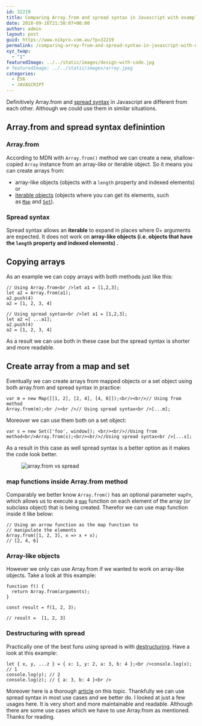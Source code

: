 ```yaml
---
id: 32219
title: Comparing Array.from and spread syntax in Javascript with examples
date: 2018-09-16T21:50:07+00:00
author: admin
layout: post
guid: https://www.nikpro.com.au/?p=32219
permalink: /comparing-array-from-and-spread-syntax-in-javascript-with-examples/
xyz_twap:
  - "1"
featuredImage: ../../static/images/design-with-code.jpg
# featuredImage: ../../static/images/array.jpeg
categories:
  - ES6
  - JAVASCRIPT
---
```


Definitively Array.from and [spread syntax](https://www.nikpro.com.au/what-is-spread-syntax-in-es6-and-how-to-use-it/) in Javascript are different from each other. Although we could use them in similar situations.

## Array.from and spread syntax definintion

### Array.from

According to MDN with `Array.from()` method we can create a new, shallow-copied `Array` instance from an array-like or iterable object. So it means you can create arrays from:

- array-like objects (objects with a `length` property and indexed elements) or
- [iterable objects](https://developer.mozilla.org/en-US/docs/Web/JavaScript/Guide/iterable) (objects where you can get its elements, such as [`Map`](https://developer.mozilla.org/en-US/docs/Web/JavaScript/Reference/Global_Objects/Map) and [`Set`](https://developer.mozilla.org/en-US/docs/Web/JavaScript/Reference/Global_Objects/Set)).

### Spread syntax

Spread syntax allows an **iterable** to expand in places where 0+ arguments are expected. It does not work on **array-like objects (i.e. objects that have the `length` property and indexed elements) .**

## Copying arrays

As an example we can copy arrays with both methods just like this:

```
// Using Array.from<br />let a1 = [1,2,3];
let a2 = Array.from(a1);
a2.push(4)
a2 = [1, 2, 3, 4]
```

```
// Using spread syntax<br />let a1 = [1,2,3];
let a2 =[ ...a1];
a2.push(4)
a2 = [1, 2, 3, 4]
```

As a result we can use both in these case but the spread syntax is shorter and more readable.

## Create array from a map and set

Eventually we can create arrays from mapped objects or a set object using both array.from and spread syntax in practice:

```
var m = new Map([[1, 2], [2, 4], [4, 8]]);<br/><br/>// Using from method
Array.from(m);<br /><br />// Using spread syntax<br />[...m];
```

Moreover we can use them both on a set object:

```
var s = new Set(['foo', window]); <br/><br/>//Using from method<br/>Array.from(s);<br/><br/>//Using spread syntax<br />[...s];
```

As a result in this case as well spread syntax is a better option as it makes the code look better.

<div class="wp-block-image">
  <figure class="aligncenter"><img src="https://www.nikpro.com.auarrays.png" alt="array.from vs spread" class="wp-image-32228" srcset="https://testgatsby.localarrays.png 376w, https://testgatsby.localarrays-300x107.png 300w" sizes="(max-width: 376px) 100vw, 376px" /></figure>
</div>

### map functions inside Array.from method

Comparably we better know `Array.from()` has an optional parameter `mapFn`, which allows us to execute a [`map`](https://developer.mozilla.org/en-US/docs/Web/JavaScript/Reference/Global_Objects/Array/map) function on each element of the array (or subclass object) that is being created. Therefor we can use map function inside it like below:

```
// Using an arrow function as the map function to
// manipulate the elements
Array.from([1, 2, 3], x => x + x);
// [2, 4, 6]
```

### Array-like objects

However we only can use Array.from if we wanted to work on array-like objects. Take a look at this example:

```
function f() {
  return Array.from(arguments);
}

const result = f(1, 2, 3);

// result =  [1, 2, 3]
```

### Destructuring with spread

Practically one of the best funs using spread is with [destructuring](https://www.nikpro.com.au/using-es6-destructuring-in-react-application-codes/). Have a look at this example:

```
let { x, y, ...z } = { x: 1, y: 2, a: 3, b: 4 };<br />console.log(x); // 1
console.log(y); // 2
console.log(z); // { a: 3, b: 4 }<br />
```

Moreover here is a thorough <a href="https://developer.mozilla.org/en-US/docs/Web/JavaScript/Reference/Operators/Destructuring_assignment" target="_blank" rel="noopener noreferrer">article</a> on this topic. Thankfully we can use spread syntax in most use cases and we better do. I looked at just a few usages here. It is very short and more maintainable and readable. Although there are some use cases which we have to use Array.from as mentioned. Thanks for reading.
